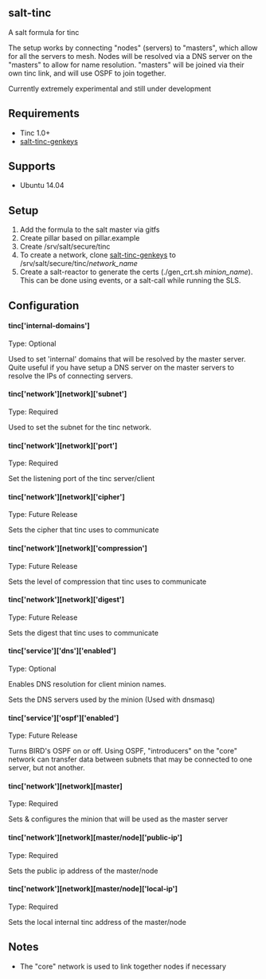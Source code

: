## salt-tinc
A salt formula for tinc

The setup works by connecting "nodes" (servers) to "masters", which allow for all the servers to mesh. Nodes will be resolved via a DNS server on the "masters" to allow for name resolution. "masters" will be joined via their own tinc link, and will use OSPF to join together.

Currently extremely experimental and still under development

## Requirements
- Tinc 1.0+
- [salt-tinc-genkeys](https://github.com/ALinuxNinja/salt-tinc-genkeys)

## Supports
- Ubuntu 14.04

## Setup
1. Add the formula to the salt master via gitfs
2. Create pillar based on pillar.example
3. Create /srv/salt/secure/tinc
4. To create a network, clone [salt-tinc-genkeys](https://github.com/ALinuxNinja/salt-tinc-genkeys) to /srv/salt/secure/tinc/*network_name*
5. Create a salt-reactor to generate the certs (./gen_crt.sh *minion_name*). This can be done using events, or a salt-call while running the SLS.

## Configuration

#### tinc['internal-domains']
Type: Optional

Used to set 'internal' domains that will be resolved by the master server. Quite useful if you have setup a DNS server on the master servers to resolve the IPs of connecting servers.

#### tinc['network'][network]['subnet']
Type: Required

Used to set the subnet for the tinc network.

#### tinc['network'][network]['port']
Type: Required

Set the listening port of the tinc server/client

#### tinc['network'][network]['cipher']
Type: Future Release

Sets the cipher that tinc uses to communicate

#### tinc['network'][network]['compression']
Type: Future Release

Sets the level of compression that tinc uses to communicate

#### tinc['network'][network]['digest']
Type: Future Release

Sets the digest that tinc uses to communicate

#### tinc['service']['dns']['enabled']
Type: Optional

Enables DNS resolution for client minion names.

Sets the DNS servers used by the minion (Used with dnsmasq)

#### tinc['service']['ospf']['enabled']
Type: Future Release

Turns BIRD's OSPF on or off. Using OSPF, "introducers" on the "core" network can transfer data between subnets that may be connected to one server, but not another.

#### tinc['network'][network][master]
Type: Required

Sets & configures the minion that will be used as the master server

#### tinc['network'][network][master/node]['public-ip']
Type: Required

Sets the public ip address of the master/node

#### tinc['network'][network][master/node]['local-ip']
Type: Required

Sets the local internal tinc address of the master/node

## Notes
- The "core" network is used to link together nodes if necessary
